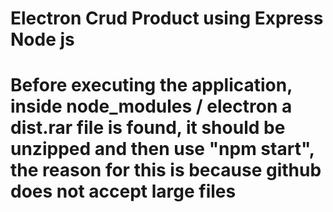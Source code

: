 # Electron Crud Product using Express Node js

# Before executing the application, inside node_modules / electron a dist.rar file is found, it should be unzipped and then use "npm start", the reason for this is because github does not accept large files


